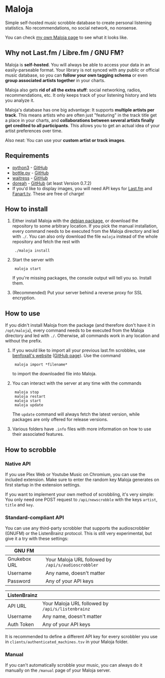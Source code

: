 # Maloja

Simple self-hosted music scrobble database to create personal listening statistics. No recommendations, no social network, no nonsense.

You can check [my own Maloja page](https://maloja.krateng.ch) to see what it looks like.

## Why not Last.fm / Libre.fm / GNU FM?

Maloja is **self-hosted**. You will always be able to access your data in an easily-parseable format. Your library is not synced with any public or official music database, so you can **follow your own tagging schema** or even **group associated artists together** in your charts.

Maloja also gets **rid of all the extra stuff**: social networking, radios, recommendations, etc. It only keeps track of your listening history and lets you analyze it.

Maloja's database has one big advantage: It supports **multiple artists per track**. This means artists who are often just "featuring" in the track title get a place in your charts, and **collaborations between several artists finally get credited to all participants**. This allows you to get an actual idea of your artist preferences over time.

Also neat: You can use your **custom artist or track images**.

## Requirements

* [python3](https://www.python.org/) - [GitHub](https://github.com/python/cpython)
* [bottle.py](https://bottlepy.org/) - [GitHub](https://github.com/bottlepy/bottle)
* [waitress](https://docs.pylonsproject.org/projects/waitress/) - [GitHub](https://github.com/Pylons/waitress)
* [doreah](https://pypi.org/project/doreah/) - [GitHub](https://github.com/krateng/doreah) (at least Version 0.7.2)
* If you'd like to display images, you will need API keys for [Last.fm](https://www.last.fm/api/account/create) and [Fanart.tv](https://fanart.tv/get-an-api-key/). These are free of charge!

## How to install

1) Either install Maloja with the [debian package](https://github.com/krateng/maloja/raw/master/packages/maloja.deb), or download the repository to some arbitrary location. If you pick the manual installation, every command needs to be executed from the Maloja directory and led with `./`. You can also only download the file `maloja` instead of the whole repository and fetch the rest with

		./maloja install

2) Start the server with

		maloja start

	If you're missing packages, the console output will tell you so. Install them.

2) (Recommended) Put your server behind a reverse proxy for SSL encryption.

## How to use

If you didn't install Maloja from the package (and therefore don't have it in `/opt/maloja`), every command needs to be executed from the Maloja directory and led with `./`. Otherwise, all commands work in any location and without the prefix.


1) If you would like to import all your previous last.fm scrobbles, use [benfoxall's website](https://benjaminbenben.com/lastfm-to-csv/) ([GitHub page](https://github.com/benfoxall/lastfm-to-csv)). Use the command

		maloja import *filename*

	to import the downloaded file into Maloja.

2) You can interact with the server at any time with the commands

		maloja stop
		maloja restart
		maloja start
		maloja update

	The `update` command will always fetch the latest version, while packages are only offered for release versions.

3) Various folders have `.info` files with more information on how to use their associated features.

## How to scrobble

### Native API

If you use Plex Web or Youtube Music on Chromium, you can use the included extension. Make sure to enter the random key Maloja generates on first startup in the extension settings.

If you want to implement your own method of scrobbling, it's very simple: You only need one POST request to `/api/newscrobble` with the keys `artist`, `title` and `key`.

### Standard-compliant API

You can use any third-party scrobbler that supports the audioscrobbler (GNUFM) or the ListenBrainz protocol. This is still very experimental, but give it a try with these settings:

GNU FM | &nbsp;
------ | ---------
Gnukebox URL | Your Maloja URL followed by `/api/s/audioscrobbler`
Username | Any name, doesn't matter
Password | Any of your API keys

ListenBrainz | &nbsp;
------ | ---------
API URL | Your Maloja URL followed by `/api/s/listenbrainz`
Username | Any name, doesn't matter
Auth Token | Any of your API keys

It is recommended to define a different API key for every scrobbler you use in `clients/authenticated_machines.tsv` in your Maloja folder.

### Manual

If you can't automatically scrobble your music, you can always do it manually on the `/manual` page of your Maloja server. 
